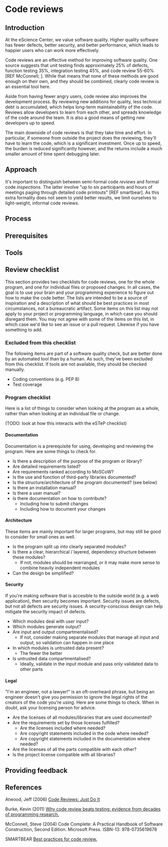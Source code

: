 # Code reviews

## Introduction
At the eScience Center, we value software quality. Higher quality software has
fewer defects, better security, and better performance, which leads to happier
users who can work more effectively.

Code reviews are an effective method for improving software quality. One
source suggests that unit testing finds approximately 25% of defects, function
testing 35%, integration testing 45%, and code review 55-60% [REF McConnell; ]. While that
means that none of these methods are good enough on their own, and they should
be combined, clearly code review is an essential tool here.

Aside from having fewer angry users, code review also improves the development
process. By reviewing new additions for quality, less technical debt is
accumulated, which helps long-term maintainability of the code. Reviews allow
developers to learn from each other, and spreads knowledge of the code around
the team. It is also a good means of getting new developers up to speed.

The main downside of code reviews is that they take time and effort. In
particular, if someone from outside the project does the reviewing, they'll
have to learn the code, which is a significant investment. Once up to speed,
the burden is reduced significantly however, and the returns include a much
smaller amount of time spent debugging later.

## Approach

It's important to distinguish between semi-formal code *reviews* and formal
code *inspections*. The latter involve "up to six participants and hours of
meetings paging through detailed code printouts" [REF smartbear]. As this
extra formality does not seem to yield better results, we limit ourselves to
light-weight, informal code reviews.

## Process


## Prerequisites


## Tools


## Review checklist

This section provides two checklists for code reviews, one for the whole
program, and one for individual files or proposed changes. In all cases, the
goal is to use your brain and your programming experience to figure out how
to make the code better. The lists are intended to be a source of inspiration
and a description of what should be best practices in most circumstances, not
a bureaucratic artifact. Some items on this list may not apply to your project
or programming language, in which case you should disregard them. You may not
agree with some of the items on this list, in which case we'd like to see an
issue or a pull request. Likewise if you have something to add.

### Excluded from this checklist

The following items are part of a software quality check, but are better done
by an automated tool than by a human. As such, they've been excluded from this
checklist. If tools are not available, they should be checked manually.

- Coding conventions (e.g. PEP 8)
- Test coverage

### Program checklist

Here is a list of things to consider when looking at the program as a whole,
rather than when looking at an individual file or change.

(TODO: look at how this interacts with the eSTeP checklist)

#### Documentation

Documentation is a prerequisite for using, developing and reviewing the
program. Here are some things to check for.

- Is there a description of the purpose of the program or library?
- Are detailed requirements listed?
- Are requirements ranked according to MoSCoW?
- Is the use and function of third-party libraries documented?
- Is the structure/architecture of the program documented? (see below)
- Is there an installation manual?
- Is there a user manual?
- Is there documentation on how to contribute?
  - Including how to submit changes
  - Including how to document your changes

#### Architecture

These items are mainly important for larger programs, but may still be good
to consider for small ones as well.

- Is the program split up into clearly separated modules?
- Is there a clear, hierarchical / layered, dependency structure between
  these modules?
  - If not, modules should be rearranged, or it may make more sense to combine
    heavily independent modules
- Can the design be simplified?

#### Security

If you're making software that is accesible to the outside world (e.g. a web
application), then security becomes important. Security issues are defects,
but not all defects are security issues. A security-conscious design can help
mitigate the security impact of defects.

- Which modules deal with user input?
- Which modules generate output?
- Are input and output compartmentalised?
  - If not, consider making separate modules that manage all input
    and output, so validation can happen in one place
- In which modules is untrusted data present?
  - The fewer the better
- Is untrusted data compartmentalised?
  - Ideally, validate in the input module and pass only
    validated data to other parts

#### Legal

"I'm an engineer, not a lawyer!" is an oft-overheard phrase, but being an
engineer doesn't give you permission to ignore the legal rights of the
creators of the code you're using. Here are some things to check. When in
doubt, ask your licensing person for advice.

- Are the licenses of all modules/libraries that are used documented?
- Are the requirements set by those licenses fulfilled?
  - Are the licenses included where needed?
  - Are copyright statements included in the code where needed?
  - Are copyright statements included in the documentation where needed?
- Are the licenses of all the parts compatible with each other?
- Is the project license compatible with all libraries?

## Providing feedback


## References

Atwood, Jeff (2006) [Code Reviews: Just Do It](http://blog.codinghorror.com/code-reviews-just-do-it/)

Burke, Kevin (2011) [Why code review beats testing: evidence from decades of programming research.](https://kev.inburke.com/kevin/the-best-ways-to-find-bugs-in-your-code/)

McConnell, Steve (2004) Code Complete: A Practical Handbook of Software Construction, Second Edition. Microsoft Press. ISBN-13: 978-0735619678

SMARTBEAR [Best practices for code review.](https://smartbear.com/learn/code-review/best-practices-for-peer-code-review/)


